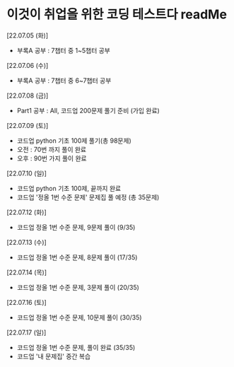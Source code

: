 # 이것이 취업을 위한 코딩 테스트다 readMe

 [22.07.05 (화)]

  - 부록A 공부 : 7챕터 중 1~5챕터 공부

 [22.07.06 (수)]

  - 부록A 공부 : 7챕터 중 6~7챕터 공부
  
 [22.07.08 (금)]
 
  - Part1 공부 : All, 코드업 200문제 풀기 준비 (가입 완료)

 [22.07.09 (토)]

  - 코드업 python 기초 100제 풀기(총 98문제)
  - 오전 : 70번 까지 풀이 완료
  - 오후 : 90번 가지 풀이 완료

 [22.07.10 (일)]

  - 코드업 python 기초 100제, 끝까지 완료
  - 코드업 '정올 1번 수준 문제' 문제집 풀 예정 (총 35문제)

 [22.07.12 (화)]
 - 코드업 정올 1번 수준 문제, 9문제 풀이 (9/35)

 [22.07.13 (수)]
 - 코드업 정올 1번 수준 문제, 8문제 풀이 (17/35)

 [22.07.14 (목)]
 - 코드업 정올 1번 수준 문제, 3문제 풀이 (20/35)

 [22.07.16 (토)]
 - 코드업 정올 1번 수준 문제, 10문제 풀이 (30/35)

 [22.07.17 (일)]
 - 코드업 정올 1번 수준 문제, 풀이 완료 (35/35)
 - 코드업 '내 문제집' 중간 복습